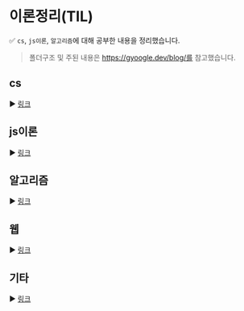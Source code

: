 # 이론정리(TIL)

✅ `cs`, `js이론`, `알고리즘`에 대해 공부한 내용을 정리했습니다.

> 폴더구조 및 주된 내용은 https://gyoogle.dev/blog/를 참고했습니다.

## cs

▶ [링크](https://github.com/kimyouknow/CS-JS-Algorithm/tree/main/cs)

## js이론

▶ [링크](https://github.com/kimyouknow/CS-JS-Algorithm/tree/main/js)

## 알고리즘

▶ [링크](https://github.com/kimyouknow/CS-JS-Algorithm/tree/main/%EC%95%8C%EA%B3%A0%EB%A6%AC%EC%A6%98)

## 웹

▶ [링크](https://github.com/kimyouknow/CS-JS-Algorithm/tree/main/%EC%9B%B9)

## 기타

▶ [링크](https://github.com/kimyouknow/CS-JS-Algorithmy/tree/main/etc)
